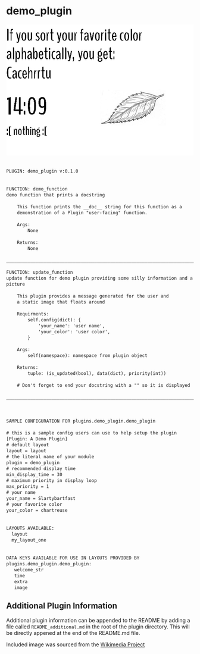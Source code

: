 # demo_plugin
![sample image for plugin demo_plugin](./demo_plugin_sample.png)
```

PLUGIN: demo_plugin v:0.1.0


FUNCTION: demo_function
demo function that prints a docstring
    
    This function prints the __doc__ string for this function as a 
    demonstration of a Plugin "user-facing" function.
    
    Args:
        None
        
    Returns:
        None
    
___________________________________________________________________________
 
FUNCTION: update_function
update function for demo plugin providing some silly information and a picture
    
    This plugin provides a message generated for the user and 
    a static image that floats around
    
    Requirments:
        self.config(dict): {
            'your_name': 'user name',
            'your_color': 'user color',
        }
        
    Args: 
        self(namespace): namespace from plugin object
    
    Returns:
        tuple: (is_updated(bool), data(dict), priority(int))

    # Don't forget to end your docstring with a "" so it is displayed
    
___________________________________________________________________________
 


SAMPLE CONFIGURATION FOR plugins.demo_plugin.demo_plugin

# this is a sample config users can use to help setup the plugin
[Plugin: A Demo Plugin]
# default layout
layout = layout
# the literal name of your module
plugin = demo_plugin
# recommended display time
min_display_time = 30
# maximum priority in display loop
max_priority = 1
# your name
your_name = Slartybartfast
# your favorite color
your_color = chartreuse


LAYOUTS AVAILABLE:
  layout
  my_layout_one


DATA KEYS AVAILABLE FOR USE IN LAYOUTS PROVIDED BY plugins.demo_plugin.demo_plugin:
   welcome_str
   time
   extra
   image
```

## Additional Plugin Information
Additional plugin information can be appended to the README by adding a file called `README_additional.md` in the root of the plugin directory. This will be directly appened at the end of the README.md file.


Included image was sourced from the [Wikimedia Project](https://commons.wikimedia.org/wiki/File:Acuminate_Leaf_\(PSF\).jpg)
